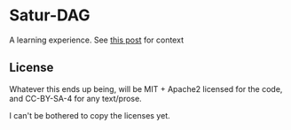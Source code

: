 # Satur-DAG

A learning experience. See [this post][first-thread] for context

[first-thread]: https://bsky.app/profile/did:plc:rqm4qgf6jdmb35mxatuzi6cq/post/3km6dheapr42p

## License

Whatever this ends up being, will be MIT + Apache2 licensed for the code, and CC-BY-SA-4 for any text/prose.

I can't be bothered to copy the licenses yet.
